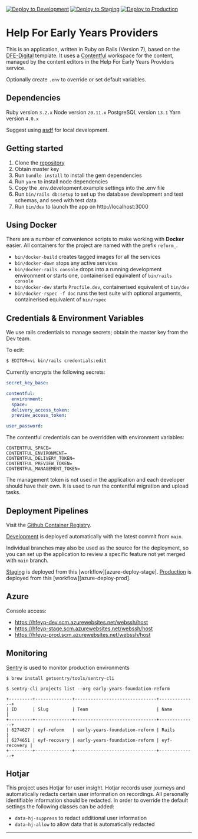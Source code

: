[![Deploy to Development](https://github.com/DFE-Digital/early-years-foundation-reform/workflows/azure-deploy-dev/badge.svg)](https://github.com/DFE-Digital/early-years-foundation-reform/actions)
[![Deploy to Staging](https://github.com/DFE-Digital/early-years-foundation-reform/workflows/azure-deploy-stage/badge.svg)](https://github.com/DFE-Digital/early-years-foundation-reform/actions)
[![Deploy to Production](https://github.com/DFE-Digital/early-years-foundation-reform/workflows/azure-deploy-prod/badge.svg)](https://github.com/DFE-Digital/early-years-foundation-reform/actions)

# Help For Early Years Providers

This is an application, written in Ruby on Rails (Version 7), based on the [DFE-Digital](rails-template) template. It uses a [Contentful](https://app.contentful.com/spaces/dvmeh832nmjc/) workspace for the content, managed by the content editors in the Help For Early Years Providers service.

Optionally create `.env` to override or set default variables.

## Dependencies

Ruby version `3.2.x`
Node version `20.11.x`
PostgreSQL version `13.1`
Yarn version `4.0.x`

Suggest using [asdf](asdf) for local development.

## Getting started

1. Clone the [repository](app-repo)
2. Obtain master key
3. Run `bundle install` to install the gem dependencies
4. Run `yarn` to install node dependencies
5. Copy the .env.development.example settings into the .env file
7. Run `bin/rails db:setup` to set up the database development and test schemas, and seed with test data
8. Run `bin/dev` to launch the app on http://localhost:3000

## Using Docker

There are a number of convenience scripts to make working with **Docker** easier.
All containers for the project are named with the prefix `reform_`.

- `bin/docker-build` creates tagged images for all the services
- `bin/docker-down` stops any active services
- `bin/docker-rails console` drops into a running development environment or starts one,
    containerised equivalent of `bin/rails console`
- `bin/docker-dev` starts `Procfile.dev`, containerised equivalent of `bin/dev`
- `bin/docker-rspec -f doc` runs the test suite with optional arguments, containerised
    equivalent of `bin/rspec`


## Credentials & Environment Variables

We use rails credentials to manage secrets; obtain the master key from the Dev team.

To edit:

```sh
$ EDITOR=vi bin/rails credentials:edit
```

Currently encrypts the following secrets:

```yml
secret_key_base:

contentful:
  environment: 
  space:
  delivery_access_token:
  preview_access_token:

user_password:
```

The contentful credentials can be overridden with environment variables:

```
CONTENTFUL_SPACE=
CONTENTFUL_ENVIRONMENT=
CONTENTFUL_DELIVERY_TOKEN=
CONTENTFUL_PREVIEW_TOKEN=
CONTENTFUL_MANAGEMENT_TOKEN=
```

The management token is not used in the application and each developer should have their own.  It is used to run the contentful migration and upload tasks.

## Deployment Pipelines

Visit the [Github Container Registry][ghcr].

[Development][development] is deployed automatically with the latest commit from `main`.

Individual branches may also be used as the source for the deployment, so you can set up the application to review a specific feature not yet merged with `main` branch.

[Staging][staging] is deployed from this [workflow][azure-deploy-stage].
[Production][production] is deployed from this [workflow][azure-deploy-prod].


## Azure

Console access:

- https://hfeyp-dev.scm.azurewebsites.net/webssh/host
- https://hfeyp-stage.scm.azurewebsites.net/webssh/host
- https://hfeyp-prod.scm.azurewebsites.net/webssh/host

## Monitoring

[Sentry][sentry] is used to monitor production environments

`$ brew install getsentry/tools/sentry-cli`

`$ sentry-cli projects list --org early-years-foundation-reform`

    +---------+--------------+-------------------------------+--------------+
    | ID      | Slug         | Team                          | Name         |
    +---------+--------------+-------------------------------+--------------+
    | 6274627 | eyf-reform   | early-years-foundation-reform | Rails        |
    | 6274651 | eyf-recovery | early-years-foundation-reform | eyf-recovery |
    +---------+--------------+-------------------------------+--------------+

## Hotjar

This project uses Hotjar for user insight. Hotjar records user journeys and
automatically redacts certain user information on recordings. All personally
identifiable information should be redacted. In order to override the default
settings the following classes can be added:

- `data-hj-suppress` to redact additional user information
- `data-hj-allow` to allow data that is automatically redacted

---

[app-repo]: https://github.com/DFE-Digital/early-years-foundation-reform
[asdf]: https://asdf-vm.com
[prototype-repo]: https://github.com/DFE-Digital/ey-hfeyp-prototype 
[rails-template]: https://github.com/DFE-Digital/rails-template
[ghcr]: https://ghcr.io/dfe-digital/help-for-early-years-providers 
[confluence]: https://dfedigital.atlassian.net/wiki/spaces/ER/overview
[sentry]: https://sentry.io/organizations/early-years-foundation-reform

<!-- Deployments -->

[prototype-app]: https://ey-hfeyp-prototype-3ac4ece6c97b.herokuapp.com/ 
[production]: https://help-for-early-years-providers.education.gov.uk
[staging]: https://staging.help-for-early-years-providers.education.gov.uk
[development]: https://hfeyp-dev.azurewebsites.net

<!-- GH workflows -->

[ci-workflow]: https://github.com/DFE-Digital/early-years-foundation-reform/actions/workflows/test.yml
[production-workflow]: https://github.com/DFE-Digital/early-years-foundation-reform/actions/workflows/azure-deploy-prod.yml
[staging-workflow]: https://github.com/DFE-Digital/early-years-foundation-reform/actions/workflows/azure-deploy-stage.yml
